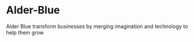# Alder-Blue
Alder Blue transform businesses by merging imagination and technology to help them grow

